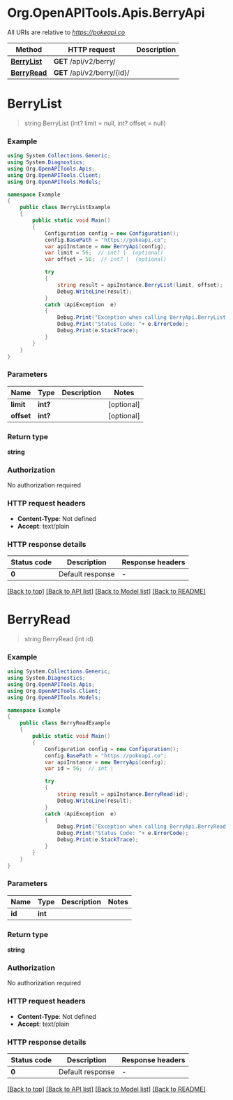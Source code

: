# Org.OpenAPITools.Apis.BerryApi

All URIs are relative to *https://pokeapi.co*

Method | HTTP request | Description
------------- | ------------- | -------------
[**BerryList**](BerryApi.md#berrylist) | **GET** /api/v2/berry/ | 
[**BerryRead**](BerryApi.md#berryread) | **GET** /api/v2/berry/{id}/ | 


<a name="berrylist"></a>
# **BerryList**
> string BerryList (int? limit = null, int? offset = null)



### Example
```csharp
using System.Collections.Generic;
using System.Diagnostics;
using Org.OpenAPITools.Apis;
using Org.OpenAPITools.Client;
using Org.OpenAPITools.Models;

namespace Example
{
    public class BerryListExample
    {
        public static void Main()
        {
            Configuration config = new Configuration();
            config.BasePath = "https://pokeapi.co";
            var apiInstance = new BerryApi(config);
            var limit = 56;  // int? |  (optional) 
            var offset = 56;  // int? |  (optional) 

            try
            {
                string result = apiInstance.BerryList(limit, offset);
                Debug.WriteLine(result);
            }
            catch (ApiException  e)
            {
                Debug.Print("Exception when calling BerryApi.BerryList: " + e.Message );
                Debug.Print("Status Code: "+ e.ErrorCode);
                Debug.Print(e.StackTrace);
            }
        }
    }
}
```

### Parameters

Name | Type | Description  | Notes
------------- | ------------- | ------------- | -------------
 **limit** | **int?**|  | [optional] 
 **offset** | **int?**|  | [optional] 

### Return type

**string**

### Authorization

No authorization required

### HTTP request headers

 - **Content-Type**: Not defined
 - **Accept**: text/plain


### HTTP response details
| Status code | Description | Response headers |
|-------------|-------------|------------------|
| **0** | Default response |  -  |

[[Back to top]](#) [[Back to API list]](../README.md#documentation-for-api-endpoints) [[Back to Model list]](../README.md#documentation-for-models) [[Back to README]](../README.md)

<a name="berryread"></a>
# **BerryRead**
> string BerryRead (int id)



### Example
```csharp
using System.Collections.Generic;
using System.Diagnostics;
using Org.OpenAPITools.Apis;
using Org.OpenAPITools.Client;
using Org.OpenAPITools.Models;

namespace Example
{
    public class BerryReadExample
    {
        public static void Main()
        {
            Configuration config = new Configuration();
            config.BasePath = "https://pokeapi.co";
            var apiInstance = new BerryApi(config);
            var id = 56;  // int | 

            try
            {
                string result = apiInstance.BerryRead(id);
                Debug.WriteLine(result);
            }
            catch (ApiException  e)
            {
                Debug.Print("Exception when calling BerryApi.BerryRead: " + e.Message );
                Debug.Print("Status Code: "+ e.ErrorCode);
                Debug.Print(e.StackTrace);
            }
        }
    }
}
```

### Parameters

Name | Type | Description  | Notes
------------- | ------------- | ------------- | -------------
 **id** | **int**|  | 

### Return type

**string**

### Authorization

No authorization required

### HTTP request headers

 - **Content-Type**: Not defined
 - **Accept**: text/plain


### HTTP response details
| Status code | Description | Response headers |
|-------------|-------------|------------------|
| **0** | Default response |  -  |

[[Back to top]](#) [[Back to API list]](../README.md#documentation-for-api-endpoints) [[Back to Model list]](../README.md#documentation-for-models) [[Back to README]](../README.md)

